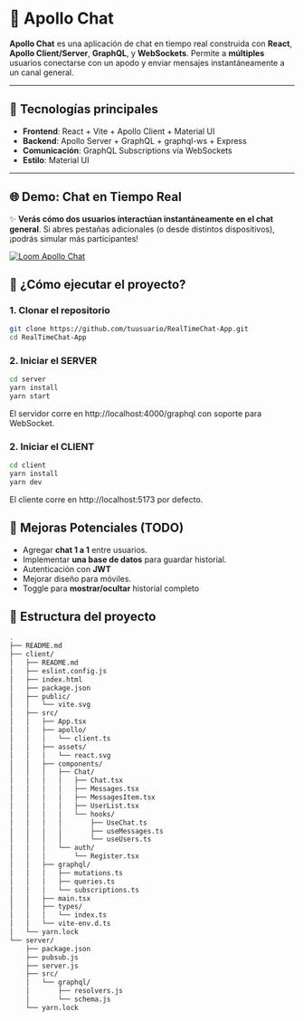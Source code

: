 # 🚀 Apollo Chat

**Apollo Chat** es una aplicación de chat en tiempo real construida con **React**, **Apollo Client/Server**, **GraphQL**, y **WebSockets**. Permite a  **múltiples** usuarios conectarse con un apodo y enviar mensajes instantáneamente a un canal general.

---

## 🧩 Tecnologías principales

- **Frontend**: React + Vite + Apollo Client + Material UI
- **Backend**: Apollo Server + GraphQL + graphql-ws + Express
- **Comunicación**: GraphQL Subscriptions vía WebSockets
- **Estilo**: Material UI

---

## 🌐  Demo: Chat en Tiempo Real
✨ **Verás cómo dos usuarios interactúan instantáneamente en el chat general**. Si abres pestañas adicionales (o desde distintos dispositivos), ¡podrás simular más participantes!

[![Loom Apollo Chat](https://cdn.loom.com/sessions/thumbnails/ec9d8ed2687c43ea804e8c8ed745baf3-ba85271c393ce0cf-full-play.gif)](https://www.loom.com/share/ec9d8ed2687c43ea804e8c8ed745baf3)
  
## 🚀 ¿Cómo ejecutar el proyecto?

### 1. Clonar el repositorio

```bash
git clone https://github.com/tuusuario/RealTimeChat-App.git
cd RealTimeChat-App
```

### 2. Iniciar el SERVER

```bash
cd server
yarn install
yarn start
```

El servidor corre en http://localhost:4000/graphql con soporte para WebSocket.

### 2. Iniciar el CLIENT

```bash
cd client
yarn install
yarn dev
```

El cliente corre en http://localhost:5173 por defecto.

## 🚧 Mejoras Potenciales (TODO)

- Agregar **chat 1 a 1** entre usuarios.
- Implementar **una base de datos** para guardar historial.
- Autenticación con **JWT**
- Mejorar diseño para móviles.
- Toggle para **mostrar/ocultar** historial completo

## 📐 Estructura del proyecto

```bash
.
├── README.md
├── client/
│   ├── README.md
│   ├── eslint.config.js
│   ├── index.html
│   ├── package.json
│   ├── public/
│   │   └── vite.svg
│   ├── src/
│   │   ├── App.tsx
│   │   ├── apollo/
│   │   │   └── client.ts
│   │   ├── assets/
│   │   │   └── react.svg
│   │   ├── components/
│   │   │   ├── Chat/
│   │   │   │   ├── Chat.tsx
│   │   │   │   ├── Messages.tsx
│   │   │   │   ├── MessagesItem.tsx
│   │   │   │   ├── UserList.tsx
│   │   │   │   └── hooks/
│   │   │   │       ├── UseChat.ts
│   │   │   │       ├── useMessages.ts
│   │   │   │       └── useUsers.ts
│   │   │   └── auth/
│   │   │       └── Register.tsx
│   │   ├── graphql/
│   │   │   ├── mutations.ts
│   │   │   ├── queries.ts
│   │   │   └── subscriptions.ts
│   │   ├── main.tsx
│   │   ├── types/
│   │   │   └── index.ts
│   │   └── vite-env.d.ts
│   └── yarn.lock
└── server/
    ├── package.json
    ├── pubsub.js
    ├── server.js
    ├── src/
    │   └── graphql/
    │       ├── resolvers.js
    │       └── schema.js
    └── yarn.lock
```
